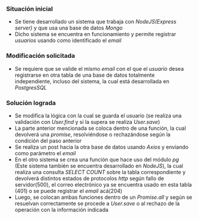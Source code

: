 ### Situación inicial
* Se tiene desarrollado un sistema que trabaja con *NodeJS(Express server)* y que usa una base de datos *Mongo*
* Dicho sistema se encuentra en funcionamiento y permite registrar *usuarios* usando como identificado el *email*
### Modificación solicitada
* Se requiere que se valide el mismo *email* con el que el *usuario* desea registrarse en otra tabla de una base de datos totalmente independiente, incluso del sistema, la cual está desarrollada en *PostgresSQL*
### Solución lograda
* Se modifica la lógica con la cual se guarda el usuario (se realiza una validación con *User.find* y si la supera se realiza *User.save*)
* La parte anterior mencionada se coloca dentro de una función, la cual devolverá una *promise*, resolviéndose o rechazándose según la condición del paso anterior
* Se realiza un post hacia la otra base de datos usando *Axios* y enviando como parámetro el *email*
* En el otro sistema se crea una función que hace uso del módulo *pg* (Este sistema también se encuentra desarrollado en *NodeJS*), la cual realiza una consulta *SELECT COUNT* sobre la tabla correspondiente y devolverá distintos estados de protocolos *http* según fallo de servidor(500), el correo electrónico ya se encuentra usado en esta tabla (401) o se puede registrar el *email* acá(204)
* Luego, se colocan ambas funciones dentro de un *Promise.all* y según se resuelvan correctamente se procede a *User.save* o al rechazo de la operación con la información indicada 
